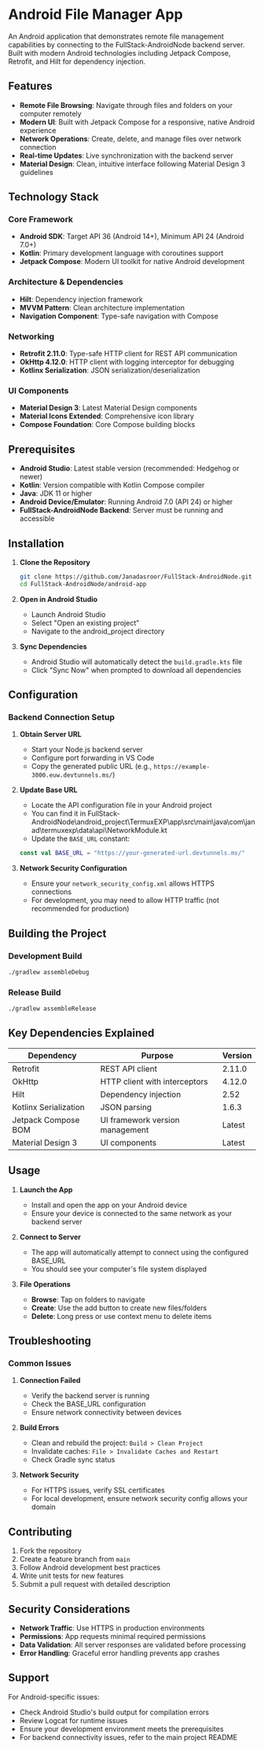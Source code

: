 # Android File Manager App

An Android application that demonstrates remote file management capabilities by connecting to the FullStack-AndroidNode backend server. Built with modern Android technologies including Jetpack Compose, Retrofit, and Hilt for dependency injection.

## Features

- **Remote File Browsing**: Navigate through files and folders on your computer remotely
- **Modern UI**: Built with Jetpack Compose for a responsive, native Android experience
- **Network Operations**: Create, delete, and manage files over network connection
- **Real-time Updates**: Live synchronization with the backend server
- **Material Design**: Clean, intuitive interface following Material Design 3 guidelines

## Technology Stack

### Core Framework
- **Android SDK**: Target API 36 (Android 14+), Minimum API 24 (Android 7.0+)
- **Kotlin**: Primary development language with coroutines support
- **Jetpack Compose**: Modern UI toolkit for native Android development

### Architecture & Dependencies
- **Hilt**: Dependency injection framework
- **MVVM Pattern**: Clean architecture implementation
- **Navigation Component**: Type-safe navigation with Compose

### Networking
- **Retrofit 2.11.0**: Type-safe HTTP client for REST API communication
- **OkHttp 4.12.0**: HTTP client with logging interceptor for debugging
- **Kotlinx Serialization**: JSON serialization/deserialization

### UI Components
- **Material Design 3**: Latest Material Design components
- **Material Icons Extended**: Comprehensive icon library
- **Compose Foundation**: Core Compose building blocks

## Prerequisites

- **Android Studio**: Latest stable version (recommended: Hedgehog or newer)
- **Kotlin**: Version compatible with Kotlin Compose compiler
- **Java**: JDK 11 or higher
- **Android Device/Emulator**: Running Android 7.0 (API 24) or higher
- **FullStack-AndroidNode Backend**: Server must be running and accessible

## Installation

1. **Clone the Repository**
   ```bash
   git clone https://github.com/Janadasroor/FullStack-AndroidNode.git
   cd FullStack-AndroidNode/android-app
   ```

2. **Open in Android Studio**
   - Launch Android Studio
   - Select "Open an existing project"
   - Navigate to the android_project directory

3. **Sync Dependencies**
   - Android Studio will automatically detect the `build.gradle.kts` file
   - Click "Sync Now" when prompted to download all dependencies

## Configuration

### Backend Connection Setup

1. **Obtain Server URL**
   - Start your Node.js backend server
   - Configure port forwarding in VS Code
   - Copy the generated public URL (e.g., `https://example-3000.euw.devtunnels.ms/`)

2. **Update Base URL**
   - Locate the API configuration file in your Android project
   - You can find it in FullStack-AndroidNode\android_project\TermuxEXP\app\src\main\java\com\janad\termuxexp\data\api\NetworkModule.kt
   - Update the `BASE_URL` constant:
   ```kotlin
   const val BASE_URL = "https://your-generated-url.devtunnels.ms/"
   ```

3. **Network Security Configuration**
   - Ensure your `network_security_config.xml` allows HTTPS connections
   - For development, you may need to allow HTTP traffic (not recommended for production)

## Building the Project

### Development Build
```bash
./gradlew assembleDebug
```

### Release Build
```bash
./gradlew assembleRelease
```

## Key Dependencies Explained

| Dependency | Purpose | Version |
|------------|---------|---------|
| Retrofit | REST API client | 2.11.0 |
| OkHttp | HTTP client with interceptors | 4.12.0 |
| Hilt | Dependency injection | 2.52 |
| Kotlinx Serialization | JSON parsing | 1.6.3 |
| Jetpack Compose BOM | UI framework version management | Latest |
| Material Design 3 | UI components | Latest |

## Usage

1. **Launch the App**
   - Install and open the app on your Android device
   - Ensure your device is connected to the same network as your backend server

2. **Connect to Server**
   - The app will automatically attempt to connect using the configured BASE_URL
   - You should see your computer's file system displayed

3. **File Operations**
   - **Browse**: Tap on folders to navigate
   - **Create**: Use the add button to create new files/folders
   - **Delete**: Long press or use context menu to delete items

## Troubleshooting

### Common Issues

1. **Connection Failed**
   - Verify the backend server is running
   - Check the BASE_URL configuration
   - Ensure network connectivity between devices

2. **Build Errors**
   - Clean and rebuild the project: `Build > Clean Project`
   - Invalidate caches: `File > Invalidate Caches and Restart`
   - Check Gradle sync status

3. **Network Security**
   - For HTTPS issues, verify SSL certificates
   - For local development, ensure network security config allows your domain


## Contributing

1. Fork the repository
2. Create a feature branch from `main`
3. Follow Android development best practices
4. Write unit tests for new features
5. Submit a pull request with detailed description

## Security Considerations

- **Network Traffic**: Use HTTPS in production environments
- **Permissions**: App requests minimal required permissions
- **Data Validation**: All server responses are validated before processing
- **Error Handling**: Graceful error handling prevents app crashes


## Support

For Android-specific issues:
- Check Android Studio's build output for compilation errors
- Review Logcat for runtime issues
- Ensure your development environment meets the prerequisites
- For backend connectivity issues, refer to the main project README
